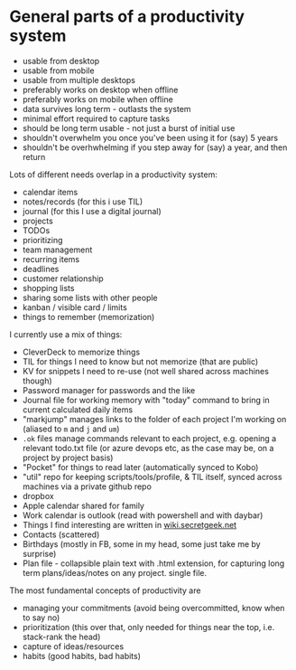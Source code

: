 # General parts of a productivity system

* usable from desktop
* usable from mobile
* usable from multiple desktops
* preferably works on desktop when offline
* preferably works on mobile when offline
* data survives long term - outlasts the system
* minimal effort required to capture tasks
* should be long term usable - not just a burst of initial use
* shouldn't overwhelm you once you've been using it for (say) 5 years
* shouldn't be overhwhelming if you step away for (say) a year, and then return



Lots of different needs overlap in a productivity system:

* calendar items
* notes/records (for this i use TIL)
* journal (for this I use a digital journal)
* projects
* TODOs
* prioritizing
* team management
* recurring items
* deadlines
* customer relationship
* shopping lists
* sharing some lists with other people 
* kanban / visible card / limits
* things to remember (memorization)


I currently use a mix of things:

* CleverDeck to memorize things
* TIL for things I need to know but not memorize (that are public)
* KV for snippets I need to re-use (not well shared across machines though)
* Password manager for passwords and the like
* Journal file for working memory with "today" command to bring in current calculated daily items
* "markjump" manages links to the folder of each project I'm working on (aliased to `m` and `j` and `um`)
* `.ok` files manage commands relevant to each project, e.g. opening a relevant todo.txt file (or azure devops etc, as the case may be, on a project by project basis)
* "Pocket" for things to read later (automatically synced to Kobo)
* "util" repo for keeping scripts/tools/profile, & TIL itself, synced across machines via a private github repo
* dropbox 
* Apple calendar shared for family
* Work calendar is outlook (read with powershell and with daybar)
* Things I find interesting are written in [wiki.secretgeek.net](https://wiki.secretGeek.net)
* Contacts (scattered)
* Birthdays (mostly in FB, some in my head, some just take me by surprise)
* Plan file - collapsible plain text with .html extension, for capturing long term plans/ideas/notes on any project. single file. 

The most fundamental concepts of productivity are

* managing your commitments (avoid being overcommitted, know when to say no)
* prioritization (this over that, only needed for things near the top, i.e. stack-rank the head)
* capture of ideas/resources
* habits (good habits, bad habits)

